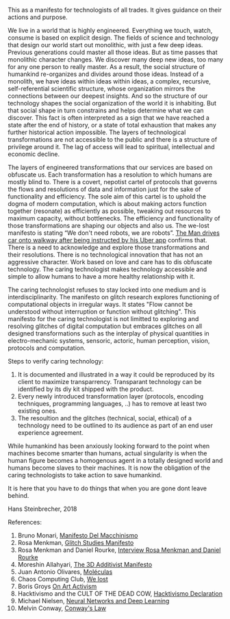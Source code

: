 This as a manifesto for technologists of all trades. It gives guidance on their actions and purpose.

We live in a world that is highly engineered. Everything we touch, watch, consume is based on explicit design. The fields of science and technology that design our world start out monolithic, with just a few deep ideas. Previous generations could master all those ideas. But as time passes that monolithic character changes. We discover many deep new ideas, too many for any one person to really master. As a result, the social structure of humankind re-organizes and divides around those ideas. Instead of a monolith, we have ideas within ideas within ideas, a complex, recursive, self-referential scientific structure, whose organization mirrors the connections between our deepest insights. And so the structure of our technology shapes the social organization of the world it is inhabiting. But that social shape in turn constrains and helps determine what we can discover. This fact is often interpreted as a sign that we have reached a state after the end of history, or a state of total exhaustion that makes any further historical action impossible. The layers of technological transformations are not accessible to the public and there is a structure of privilege around it. The lag of access will lead to spiritual, intellectual and economic decline.

The layers of engineered transformations that our services are based on obfuscate us. Each transformation has a resolution to which humans are mostly blind to. There is a covert, nepotist cartel of protocols that governs the flows and resolutions of data and information just for the sake of functionality and efficiency. The sole aim of this cartel is to uphold the dogma of modern computation, which is about making actors function together (resonate) as efficiently as possible, tweaking out resources to maximum capacity, without bottlenecks. The efficiency and functionality of those transformations are shaping our objects and also us. The we-lost manifesto is stating “We don't need robots, we are robots”. [The Man drives car onto walkway after being instructed by his Uber app](https://twitter.com/i/moments/978449344587235328) confirms that. There is a need to acknowledge and explore those transformations and their resolutions. There is no technological innovation that has not an aggressive character. Work based on love and care has to dis obfuscate technology. The caring technologist makes technology accessible and simple to allow humans to have a more healthy relationship with it.

The caring technologist refuses to stay locked into one medium and is interdisciplinarity. The manifesto on glitch research explores functioning of computational objects in irregular ways. It states "Flow cannot be understood without interruption or function without glitching". This manifesto for the caring technologist is not limitted to exploring and resolving glitches of digital computation but embraces glitches on all designed transformations such as the interplay of physical quantities in electro-mechanic systems, sensoric, actoric, human perception, vision, protocols and computation.

Steps to verify caring technology:
1) It is documented and illustrated in a way it could be reproduced by its client to maximize transparrency. Transparant technology can be identified by its diy kit shipped with the product. 
2) Every newly introduced transformation layer (protocols, encoding techniques, programming languages, ..) has to remove at least two existing ones.
3) The resoultion and the glitches (technical, social, ethical) of a technology need to be outlined to its audience as part of an end user experience agreement.

While humankind has been anxiously looking forward to the point when machines become smarter than humans, actual singularity is when the human figure becomes a homogenous agent in a totally designed world and humans become slaves to their machines. It is now the obligation of the caring technologists to take action to save humankind. 

It is here that you have to do things that when you are gone dont leave behind.

Hans Steinbrecher, 2018


References:
1) Bruno Monari, [Manifesto Del Macchinismo](https://www.wired.com/2013/11/bruno-munaris-manifesto-del-macchinismo-1938/)
2) Rosa Menkman, [Glitch Studies Manifesto](https://github.com/greyscalepress/manifestos/blob/master/content/manifestos/2009-glitch-studies.md) 
3) Rosa Menkman and Daniel Rourke, [Interview Rosa Menkman and Daniel Rourke](https://www.furtherfield.org/resolution-disputes-a-conversation-between-rosa-menkman-and-daniel-rourke) 
4) Moreshin Allahyari, [The 3D Additivist Manifesto](http://additivism.org/manifesto)
5) Juan Antonio Olivares, [Moléculas](https://vimeo.com/197990049)
6) Chaos Computing Club, [We lost](http://fffff.at/rip/) 
7) Boris Groys [On Art Activism](http://www.e-flux.com/journal/56/60343/on-art-activism/)
8) Hacktivismo and the CULT OF THE DEAD COW, [Hacktivismo Declaration](https://github.com/greyscalepress/manifestos/blob/master/content/manifestos/2001-07-hacktivismo-declaration.md) 
9) Michael Nielsen, [Neural Networks and Deep Learning](http://neuralnetworksanddeeplearning.com/)
10) Melvin Conway, [Conway's Law](https://en.wikipedia.org/wiki/Conway%27s_law) 
